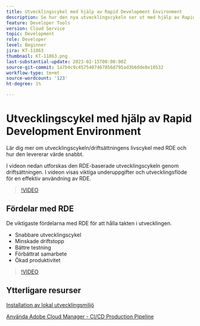 ```yaml
---
title: Utvecklingscykel med hjälp av Rapid Development Environment
description: Se hur den nya utvecklingscykeln ser ut med hjälp av Rapid Development Environment och de viktigaste fördelarna med RDE.
feature: Developer Tools
version: Cloud Service
topic: Development
role: Developer
level: Beginner
jira: KT-11863
thumbnail: KT-11863.png
last-substantial-update: 2023-02-15T00:00:00Z
source-git-commit: 1a7b4c9c4575407467856d795ad3b6dde8e10532
workflow-type: tm+mt
source-wordcount: '123'
ht-degree: 1%

---
```



# Utvecklingscykel med hjälp av Rapid Development Environment

Lär dig mer om utvecklingscykeln/driftsättningens livscykel med RDE och hur den levererar värde snabbt.

I videon nedan utforskas den RDE-baserade utvecklingscykeln genom driftsättningen. I videon visas viktiga underuppgifter och utvecklingsflöde för en effektiv användning av RDE.

>[!VIDEO](https://video.tv.adobe.com/v/3415492/?quality=12&learn=on)


## Fördelar med RDE

De viktigaste fördelarna med RDE för att hålla takten i utvecklingen.

- Snabbare utvecklingscykel
- Minskade driftstopp
- Bättre testning
- Förbättrat samarbete
- Ökad produktivitet

>[!VIDEO](https://video.tv.adobe.com/v/3415493/?quality=12&learn=on)


## Ytterligare resurser

[Installation av lokal utvecklingsmiljö](https://experienceleague.adobe.com/docs/experience-manager-learn/cloud-service/local-development-environment-set-up/overview.html)

[Använda Adobe Cloud Manager - CI/CD Production Pipeline](https://experienceleague.adobe.com/docs/experience-manager-learn/cloud-service/cloud-manager/cicd-production-pipeline.html)
